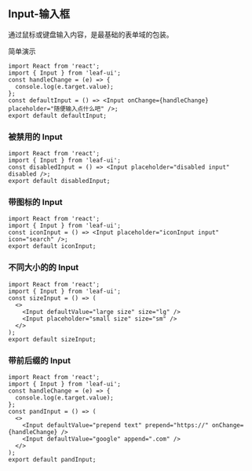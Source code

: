 ## Input-输入框

通过鼠标或键盘输入内容，是最基础的表单域的包装。

简单演示

```tsx
import React from 'react';
import { Input } from 'leaf-ui';
const handleChange = (e) => {
  console.log(e.target.value);
};
const defaultInput = () => <Input onChange={handleChange} placeholder="随便输入点什么吧" />;
export default defaultInput;
```

### 被禁用的 Input

```tsx
import React from 'react';
import { Input } from 'leaf-ui';
const disabledInput = () => <Input placeholder="disabled input" disabled />;
export default disabledInput;
```

### 带图标的 Input

```tsx
import React from 'react';
import { Input } from 'leaf-ui';
const iconInput = () => <Input placeholder="iconInput input" icon="search" />;
export default iconInput;
```

### 不同大小的的 Input

```tsx
import React from 'react';
import { Input } from 'leaf-ui';
const sizeInput = () => (
  <>
    <Input defaultValue="large size" size="lg" />
    <Input placeholder="small size" size="sm" />
  </>
);
export default sizeInput;
```

### 带前后缀的 Input

```tsx
import React from 'react';
import { Input } from 'leaf-ui';
const handleChange = (e) => {
  console.log(e.target.value);
};
const pandInput = () => (
  <>
    <Input defaultValue="prepend text" prepend="https://" onChange={handleChange} />
    <Input defaultValue="google" append=".com" />
  </>
);
export default pandInput;
```

<API src="./Input.Api.tsx">
